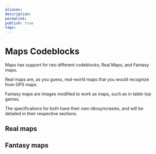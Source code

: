 ```yaml
---
aliases: 
description: 
permalink: 
publish: true
tags: 
---
```


# Maps Codeblocks

Maps has support for two different codeblocks; Real Maps, and Fantasy maps.

Real maps are, as you guess, real-world maps that you would recognize from GPS maps.

Fantasy maps are images modified to work as maps, such as in table-top games.

The specifications for both have their own idiosyncrasies, and will be detailed in their respective sections. 
## Real maps



## Fantasy maps

